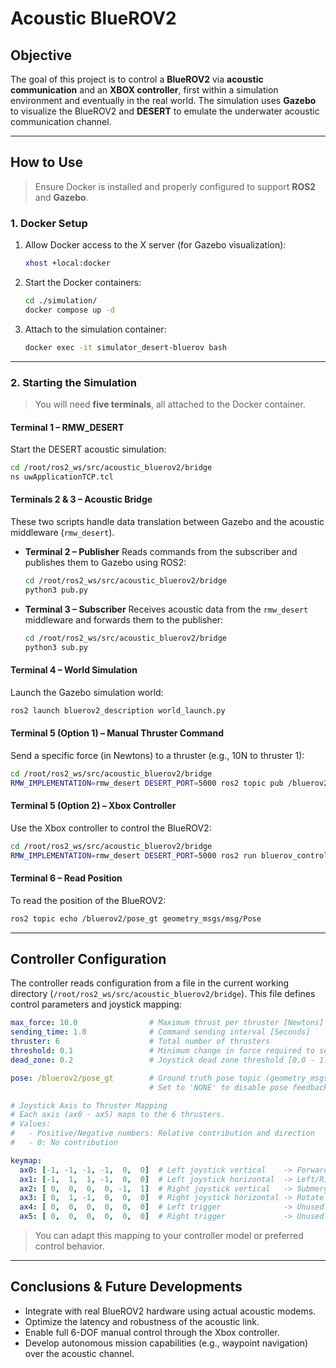 # Acoustic BlueROV2

## Objective

The goal of this project is to control a **BlueROV2** via **acoustic communication** and an **XBOX controller**, first within a simulation environment and eventually in the real world.
The simulation uses **Gazebo** to visualize the BlueROV2 and **DESERT** to emulate the underwater acoustic communication channel.

---

## How to Use

> Ensure Docker is installed and properly configured to support **ROS2** and **Gazebo**.

### 1. Docker Setup

1. Allow Docker access to the X server (for Gazebo visualization):

   ```bash
   xhost +local:docker
   ```

2. Start the Docker containers:

   ```bash
   cd ./simulation/
   docker compose up -d
   ```

3. Attach to the simulation container:

   ```bash
   docker exec -it simulator_desert-bluerov bash
   ```

---

### 2. Starting the Simulation

> You will need **five terminals**, all attached to the Docker container.

#### Terminal 1 – RMW\_DESERT

Start the DESERT acoustic simulation:

```bash
cd /root/ros2_ws/src/acoustic_bluerov2/bridge
ns uwApplicationTCP.tcl
```

#### Terminals 2 & 3 – Acoustic Bridge

These two scripts handle data translation between Gazebo and the acoustic middleware (`rmw_desert`).

* **Terminal 2 – Publisher**
  Reads commands from the subscriber and publishes them to Gazebo using ROS2:

  ```bash
  cd /root/ros2_ws/src/acoustic_bluerov2/bridge
  python3 pub.py
  ```

* **Terminal 3 – Subscriber**
  Receives acoustic data from the `rmw_desert` middleware and forwards them to the publisher:

  ```bash
  cd /root/ros2_ws/src/acoustic_bluerov2/bridge
  python3 sub.py
  ```

#### Terminal 4 – World Simulation

Launch the Gazebo simulation world:

```bash
ros2 launch bluerov2_description world_launch.py
```

#### Terminal 5 (Option 1) – Manual Thruster Command

Send a specific force (in Newtons) to a thruster (e.g., 10N to thruster 1):

```bash
cd /root/ros2_ws/src/acoustic_bluerov2/bridge
RMW_IMPLEMENTATION=rmw_desert DESERT_PORT=5000 ros2 topic pub /bluerov2/cmd_thruster1 std_msgs/msg/Float32 "{data: 10}"
```

#### Terminal 5 (Option 2) – Xbox Controller

Use the Xbox controller to control the BlueROV2:

```bash
cd /root/ros2_ws/src/acoustic_bluerov2/bridge
RMW_IMPLEMENTATION=rmw_desert DESERT_PORT=5000 ros2 run bluerov_controller xbox
```

#### Terminal 6 – Read Position

To read the position of the BlueROV2:

```bash
ros2 topic echo /bluerov2/pose_gt geometry_msgs/msg/Pose
```

---

## Controller Configuration

The controller reads configuration from a file in the current working directory (`/root/ros2_ws/src/acoustic_bluerov2/bridge`).
This file defines control parameters and joystick mapping:

```yaml
max_force: 10.0                # Maximum thrust per thruster [Newtons]
sending_time: 1.0              # Command sending interval [Seconds]
thruster: 6                    # Total number of thrusters
threshold: 0.1                 # Minimum change in force required to send a new command [Newtons]
dead_zone: 0.2                 # Joystick dead zone threshold [0.0 - 1.0]

pose: /bluerov2/pose_gt        # Ground truth pose topic (geometry_msgs/msg/Pose)
                               # Set to 'NONE' to disable pose feedback

# Joystick Axis to Thruster Mapping
# Each axis (ax0 - ax5) maps to the 6 thrusters.
# Values:
#   - Positive/Negative numbers: Relative contribution and direction
#   - 0: No contribution

keymap:
  ax0: [-1, -1, -1, -1,  0,  0]  # Left joystick vertical    -> Forward/Backward movement
  ax1: [-1,  1,  1, -1,  0,  0]  # Left joystick horizontal  -> Left/Right movement (strafe)
  ax2: [ 0,  0,  0,  0, -1,  1]  # Right joystick vertical   -> Submerge/Emerge
  ax3: [ 0,  1, -1,  0,  0,  0]  # Right joystick horizontal -> Rotate (yaw)
  ax4: [ 0,  0,  0,  0,  0,  0]  # Left trigger              -> Unused
  ax5: [ 0,  0,  0,  0,  0,  0]  # Right trigger             -> Unused

```

> You can adapt this mapping to your controller model or preferred control behavior.

---

## Conclusions & Future Developments

* Integrate with real BlueROV2 hardware using actual acoustic modems.
* Optimize the latency and robustness of the acoustic link.
* Enable full 6-DOF manual control through the Xbox controller.
* Develop autonomous mission capabilities (e.g., waypoint navigation) over the acoustic channel.